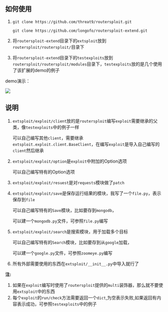 ## 如何使用



1. `git clone https://github.com/threat9/routersploit.git`

   `git clone https://github.com/longofo/routersploit-extend.git`

2. 将`routersploit-extend`目录下的`extsploit`放到`routersploit/routersploit/`目录下

3. 将`routersploit-extend`目录下的`testexploits`放到`routersploit/routersploit/modules`目录下，`testexploits`放的是几个使用了该扩展的demo的例子

demo演示：

[![](https://asciinema.org/a/xa8r6PhxwtGw87Osyk52GFpZC)](https://asciinema.org/a/xa8r6PhxwtGw87Osyk52GFpZC)



## 说明



1. `extsploit/exploit/client`放的是`routersploit`编写`exploit`需要继承的父类，像`testexploits`中的例子一样

   可以自己编写其他`client`，需要继承`extsploit.exploit.client.BaseClient`，在编写`exploit`是导入自己编写的`client`然后继承

2. `extsploit/exploit/option`是`exploit`中附加的Option选项

   可以自己编写特有的Option选项

3. `extsploit/exploit/resuest`是对`requests`模块做了`patch`

4. `extsploit/exploit/save`是保存运行结果的模块，我写了一个`file.py`，表示保存到`file`

   可以自己编写特有的`Save`模块，比如要存到`mongodb`，

   可以建一个`mongodb.py`文件，可参照`file.py`编写

5. `extsploit/exploit/search`是搜索模块，用于加载多个目标

   可以自己编写特有的`Search`模块，比如要存到从`google`加载，

   可以建一个`google.py`文件，可参照`zoomeye.py`编写

6. 所有外部需要使用的东西在`extsploit/__init__.py`中导入就行了


**注:**

1. 如果在`exploit`编写时使用了`routersploit`提供的`multi`装饰器，那么就不要使用`extsploit`中的东西
2. 每个`exploit`的`run/check`方法需要返回一个`dict`,为空表示失败,如果返回有内容表示成功，可参照`testexploits`中的例子
